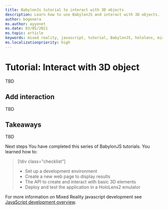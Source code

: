 ```yaml
---
title: BabylonJs tutorial to interact with 3D objects
description: Learn how to use BabylonJS and interact with 3D objects.
author: bogenera
ms.author: ayyonet
ms.date: 03/05/2021
ms.topic: article
keywords: mixed reality, javascript, tutorial, BabylonJS, hololens, mixed reality, UWP, Windows 10
ms.localizationpriority: high
---
```


# Tutorial: Interact with 3D object

TBD

## Add interaction

TBD

## Takeaways

TBD

Next steps
You have completed this series of BabylonJS tutorials. You learned how to:
> [!div class="checklist"]
> * Set up a development environment
> * Create a new web page to display results
> * The API to create and interact with basic 3D elements
> * Deploy and test the application in a HoloLens2 emulator

For more information on Mixed Reality javascript development see [JavaScript development overview](/javascript-development-overview.md).